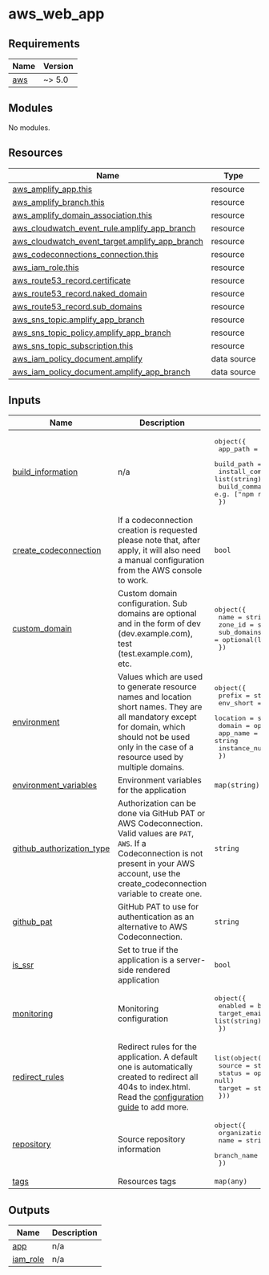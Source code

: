 # aws_web_app

<!-- BEGIN_TF_DOCS -->
## Requirements

| Name | Version |
|------|---------|
| <a name="requirement_aws"></a> [aws](#requirement\_aws) | ~> 5.0 |

## Modules

No modules.

## Resources

| Name | Type |
|------|------|
| [aws_amplify_app.this](https://registry.terraform.io/providers/hashicorp/aws/latest/docs/resources/amplify_app) | resource |
| [aws_amplify_branch.this](https://registry.terraform.io/providers/hashicorp/aws/latest/docs/resources/amplify_branch) | resource |
| [aws_amplify_domain_association.this](https://registry.terraform.io/providers/hashicorp/aws/latest/docs/resources/amplify_domain_association) | resource |
| [aws_cloudwatch_event_rule.amplify_app_branch](https://registry.terraform.io/providers/hashicorp/aws/latest/docs/resources/cloudwatch_event_rule) | resource |
| [aws_cloudwatch_event_target.amplify_app_branch](https://registry.terraform.io/providers/hashicorp/aws/latest/docs/resources/cloudwatch_event_target) | resource |
| [aws_codeconnections_connection.this](https://registry.terraform.io/providers/hashicorp/aws/latest/docs/resources/codeconnections_connection) | resource |
| [aws_iam_role.this](https://registry.terraform.io/providers/hashicorp/aws/latest/docs/resources/iam_role) | resource |
| [aws_route53_record.certificate](https://registry.terraform.io/providers/hashicorp/aws/latest/docs/resources/route53_record) | resource |
| [aws_route53_record.naked_domain](https://registry.terraform.io/providers/hashicorp/aws/latest/docs/resources/route53_record) | resource |
| [aws_route53_record.sub_domains](https://registry.terraform.io/providers/hashicorp/aws/latest/docs/resources/route53_record) | resource |
| [aws_sns_topic.amplify_app_branch](https://registry.terraform.io/providers/hashicorp/aws/latest/docs/resources/sns_topic) | resource |
| [aws_sns_topic_policy.amplify_app_branch](https://registry.terraform.io/providers/hashicorp/aws/latest/docs/resources/sns_topic_policy) | resource |
| [aws_sns_topic_subscription.this](https://registry.terraform.io/providers/hashicorp/aws/latest/docs/resources/sns_topic_subscription) | resource |
| [aws_iam_policy_document.amplify](https://registry.terraform.io/providers/hashicorp/aws/latest/docs/data-sources/iam_policy_document) | data source |
| [aws_iam_policy_document.amplify_app_branch](https://registry.terraform.io/providers/hashicorp/aws/latest/docs/data-sources/iam_policy_document) | data source |

## Inputs

| Name | Description | Type | Default | Required |
|------|-------------|------|---------|:--------:|
| <a name="input_build_information"></a> [build\_information](#input\_build\_information) | n/a | <pre>object({<br>    app_path         = string       # e.g. "apps/mywebsite"<br>    build_path       = string       # e.g. "apps/mywebsite/.next"<br>    install_commands = list(string) # e.g. ["npm install"]<br>    build_commands   = list(string) # e.g. ["npm run compile", "npm run build -w mywebsite"]<br>  })</pre> | n/a | yes |
| <a name="input_create_codeconnection"></a> [create\_codeconnection](#input\_create\_codeconnection) | If a codeconnection creation is requested please note that, after apply, it will also need a manual configuration from the AWS console to work. | `bool` | `false` | no |
| <a name="input_custom_domain"></a> [custom\_domain](#input\_custom\_domain) | Custom domain configuration. Sub domains are optional and in the form of dev (dev.example.com), test (test.example.com), etc. | <pre>object({<br>    name        = string<br>    zone_id     = string<br>    sub_domains = optional(list(string), [])<br>  })</pre> | `null` | no |
| <a name="input_environment"></a> [environment](#input\_environment) | Values which are used to generate resource names and location short names. They are all mandatory except for domain, which should not be used only in the case of a resource used by multiple domains. | <pre>object({<br>    prefix          = string<br>    env_short       = string<br>    location        = string<br>    domain          = optional(string)<br>    app_name        = string<br>    instance_number = string<br>  })</pre> | n/a | yes |
| <a name="input_environment_variables"></a> [environment\_variables](#input\_environment\_variables) | Environment variables for the application | `map(string)` | `{}` | no |
| <a name="input_github_authorization_type"></a> [github\_authorization\_type](#input\_github\_authorization\_type) | Authorization can be done via GitHub PAT or AWS Codeconnection. Valid values are `PAT`, `AWS`. If a Codeconnection is not present in your AWS account, use the create\_codeconnection variable to create one. | `string` | n/a | yes |
| <a name="input_github_pat"></a> [github\_pat](#input\_github\_pat) | GitHub PAT to use for authentication as an alternative to AWS Codeconnection. | `string` | `null` | no |
| <a name="input_is_ssr"></a> [is\_ssr](#input\_is\_ssr) | Set to true if the application is a server-side rendered application | `bool` | `false` | no |
| <a name="input_monitoring"></a> [monitoring](#input\_monitoring) | Monitoring configuration | <pre>object({<br>    enabled       = bool,<br>    target_emails = list(string)<br>  })</pre> | n/a | yes |
| <a name="input_redirect_rules"></a> [redirect\_rules](#input\_redirect\_rules) | Redirect rules for the application. A default one is automatically created to redirect all 404s to index.html. Read the [configuration guide](https://registry.terraform.io/providers/hashicorp/aws/latest/docs/resources/amplify_app#custom_rule-block) to add more. | <pre>list(object({<br>    source = string<br>    status = optional(string, null)<br>    target = string<br>  }))</pre> | `[]` | no |
| <a name="input_repository"></a> [repository](#input\_repository) | Source repository information | <pre>object({<br>    organization = string<br>    name         = string<br>    branch_name  = string<br>  })</pre> | n/a | yes |
| <a name="input_tags"></a> [tags](#input\_tags) | Resources tags | `map(any)` | n/a | yes |

## Outputs

| Name | Description |
|------|-------------|
| <a name="output_app"></a> [app](#output\_app) | n/a |
| <a name="output_iam_role"></a> [iam\_role](#output\_iam\_role) | n/a |
<!-- END_TF_DOCS -->
